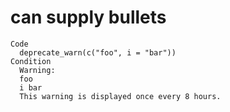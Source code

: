 # can supply bullets

    Code
      deprecate_warn(c("foo", i = "bar"))
    Condition
      Warning:
      foo
      i bar
      This warning is displayed once every 8 hours.

